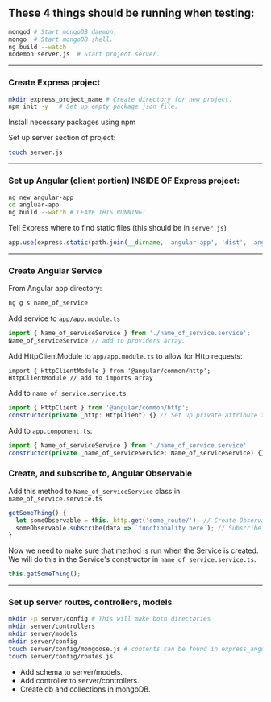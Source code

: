 ## These 4 things should be running when testing:
```bash
mongod # Start mongoDB daemon.
mongo  # Start mongoDB shell.
ng build --watch
nodemon server.js  # Start project server.
```
----------------------------------------------------
### Create Express project
```bash
mkdir express_project_name # Create directory for new project.
npm init -y   # Set up empty package.json file.
```

Install necessary packages using npm


Set up server section of project:
```bash
touch server.js
```

----------------------------------------------------
### Set up Angular (client portion) INSIDE OF Express project:
```bash
ng new angular-app
cd angluar-app
ng build --watch # LEAVE THIS RUNNING!
```

Tell Express where to find static files (this should be in `server.js`)
```javascript
app.use(express.static(path.join(__dirname, 'angular-app', 'dist', 'angular-app')));
```

----------------------------------------------------
### Create Angular Service
From Angular app directory:
```bash
ng g s name_of_service
```
Add service to `app/app.module.ts`
```javascript
import { Name_of_serviceService } from './name_of_service.service';
Name_of_serviceService // add to providers array.
```
Add HttpClientModule to `app/app.module.ts` to allow for Http requests:
```
import { HttpClientModule } from '@angular/common/http';
HttpClientModule // add to imports array
```

Add to `name_of_service.service.ts`
```javascript
import { HttpClient } from '@angular/common/http';
constructor(private _http: HttpClient) {} // Set up private attribute to use HttpClient. Added to Name_of_serviceService class.
```

Add to `app.component.ts`:
```javascript
import { Name_of_serviceService } from './name_of_service.service'
constructor(private _name_of_serviceService: Name_of_serviceService) {}
```
### Create, and subscribe to, Angular Observable
Add this method to `Name_of_serviceService` class in `name_of_service.service.ts`
```javascript
getSomeThing() {
  let someObservable = this._http.get('some_route/'); // Create Observable
  someObservable.subscribe(data => `functionality here`); // Subscribe to Observable
}
```

Now we need to make sure that method is run when the Service is created. We will do this in the Service's constructor in `name_of_service.service.ts`.
```javascript
this.getSomeThing();
```
----------------------------------------------------
### Set up server routes, controllers, models
```bash
mkdir -p server/config # This will make both directories
mkdir server/controllers
mkdir server/models
mkdir server/config
touch server/config/mongoose.js # contents can be found in express_angular_template on GitHub. NOTE: YOU WILL NEED TO CONNECT TO THE DATABASE YOU'RE USING!
touch server/config/routes.js
```
- Add schema to server/models.
- Add controller to server/controllers.
- Create db and collections in mongoDB.
